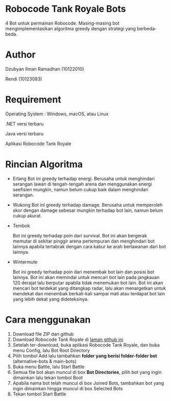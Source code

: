 # Robocode Tank Royale Bots

4 Bot untuk permainan Robocode. Masing-masing bot mengimplementasikan algoritma greedy dengan strategi yang berbeda-beda.

# Author

Dzubyan Ilman Ramadhan (10122010)

Rendi (10123083)

# Requirement

Operating System : Windows, macOS, atau Linux

.NET versi terbaru

Java versi terbaru

Aplikasi Robocode Tank Royale

# Rincian Algoritma

* Erlang
Bot ini greedy terhadap energi. Berusaha untuk menghindari serangan lawan di tengah-tengah arena dan menggunakan energi seefisien mungkin, namun belum cukup baik dalam menghindari serangan.
* Wukong
Bot ini greedy terhadap damage. Berusaha untuk memperoleh skor dengan damage sebesar mungkin terhadap bot lain, namun belum cukup akurat.
* Tembok

  Bot ini greedy terhadap poin dari survival. Bot ini akan bergerak memutar di sekitar pinggir arena pertempuran dan menghindari bot lainnya apabila tertabrak dengan cara kabur ke arah berlawanan dari bot lainnya.
  
* Wintermute

  Bot ini greedy terhadap poin dari menembak bot lain dan posisi bot lainnya. Bot ini akan memindai untuk mencari bot lain pada jangkauan 120 derajat lalu berputar apabila tidak menemukan bot lain. Bot ini akan mencari bot terdekat yang ditangkap radar, lalu akan menargetkan untuk mendekat dan menembak berkali-kali sampai mati atau terdapat bot lain yang lebih dekat yang dideteksinya.

# Cara menggunakan 
1. Download file ZIP dari github
2. Download Robocode Tank Royale di [laman github ini](https://github.com/robocode-dev/tank-royale)
3. Setelah ter-download, buka aplikasi Robocode Tank Royale, dan buka menu Config, lalu Bot Root Directory
4. Pilih tombol Add lalu tambahkan **folder yang berisi folder-folder bot** (alternative-bots & main-bots)
5. Buka menu Battle, lalu Start Battle
6. Semua file bot akan muncul di box **Bot Directories**, pilih bot yang ingin dimainkan lalu tekan tombol Boot
7. Apabila nama bot telah muncul di box Joined Bots, tambahkan bot yang ingin dimainkan hingga muncul di box Selected Bots
8. Tekan tombol Start Battle
